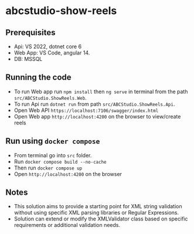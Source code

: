 # abcstudio-show-reels

## Prerequisites
* Api: VS 2022, dotnet core 6
* Web App: VS Code, angular 14.
* DB: MSSQL

## Running the code
* To run Web app run `npm install` then `ng serve` in terminal from the path `src/ABCStudio.ShowReels.Web`.
* To run Api run `dotnet run` from path `src/ABCStudio.ShowReels.Api`.
* Open Web API  `https://localhost:7106/swagger/index.html`
* Open Web app `http://localhost:4200` on the browser to view/create reels

## Run using `docker compose`
* From terminal go into `src` folder.
* Run `docker compose build --no-cache` 
* Then run `docker compose up` 
* Open `http://localhost:4200` on the browser

## Notes
- This solution aims to provide a starting point for XML string validation without using specific XML parsing libraries or Regular Expressions.
- Solution can extend or modify the XMLValidator class based on specific requirements or additional validation needs.
  
